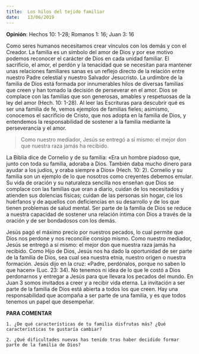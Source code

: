 ```yaml
---
title:  Los hilos del tejido familiar
date:   13/06/2019
---
```


**Opinión**: Hechos 10: 1-28; Romanos 1: 16; Juan 3: 16 

Como seres humanos necesitamos crear vínculos con los demás y con el Creador. La familia es un símbolo del amor de Dios y por ese motivo podemos reconocer el carácter de Dios en cada unidad familiar. El sacrificio, el amor, el perdón y la tenacidad que se necesitan para mantener unas relaciones familiares sanas es un reflejo directo de la relación entre nuestro Padre celestial y nuestro Salvador Jesucristo. La urdimbre de la familia de Dios está formada por innumerables hilos de diversas familias que creen y han tomado la decisión de perseverar en el amor. Dios se complace con las familias que son generosas, amables y respetuosas de la ley del amor (Hech. 10: 1-28). Al leer las Escrituras para descubrir qué es ser una familia de fe, vemos ejemplos de familias fieles; asimismo, conocemos el sacrificio de Cristo, que nos adopta en la familia de Dios, y entendemos la responsabilidad de sostener a la familia mediante la perseverancia y el amor. 

> Como nuestro mediador, Jesús se entregó a sí mismo: el mejor don que nuestra raza jamás ha recibido. 

La Biblia dice de Cornelio y de su familia: «Era un hombre piadoso que, junto con toda su familia, adoraba a Dios. También daba mucho dinero para ayudar a los judíos, y oraba siempre a Dios» (Hech. 10: 2). Cornelio y su familia son un ejemplo de lo que nosotros como creyentes debemos emular. Su vida de oración y su naturaleza sencilla nos enseñan que Dios se complace con las familias que oran a diario, cuidan de los necesitados y atienden sus dolencias físicas; cuidan de las personas sin hogar, cie los huérfanos y de aquellos con deficiencias en su desarrollo y de los que tienen problemas de salud mental. Ser parte de la familia de Dios se reduce a nuestra capacidad de sostener una relación íntima con Dios a través de la oración y de ser bondadosos con los demás. 

Jesús pagó el máximo precio por nuestros pecados, lo cual permite que Dios nos perdone y nos reconcilie consigo mismo. Como nuestro mediador, Jesús se entregó a sí mismo: el mejor don que nuestra raza jamás ha recibido. Como Hijo de Dios, Jesús nos ha dado la oportunidad de ser parte de la familia de Dios, sea cual sea nuestra etnia, nuestro origen o nuestra formación. Jesús dijo en la cruz: «Padre, perdónalos, porque no saben lo que hacen» (Luc. 23: 34). No tenemos ni idea de lo que le costó a Dios perdonarnos y entregar a Jesús para que llevara los pecados del mundo. En Juan 3 somos invitados a creer y a recibir vida eterna. La invitación a ser parte de la familia de Dios está abierta a todos los que creen. Hay una responsabilidad que acompaña a ser parte de una familia, y es que todos tenemos un papel que desempeñar. 

**PARA COMENTAR** 

`1. ¿De qué características de tu familia disfrutas más? ¿Qué características te gustaría cambiar?`

`2. ¿Qué dificultades nuevas has tenido tras haber decidido formar parte de la familia de Dios?`
